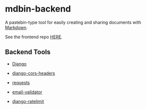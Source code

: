 # mdbin-backend

A pastebin-type tool for easily creating and sharing 
documents with [Markdown](https://www.markdownguide.org/).

See the frontend repo [HERE](https://github.com/TrifectaIII/mdbin-frontend).

## Backend Tools

- [Django](https://www.djangoproject.com/)

- [django-cors-headers](https://github.com/adamchainz/django-cors-headers)

- [requests](https://docs.python-requests.org/)

- [email-validator](https://github.com/JoshData/python-email-validator)

- [django-ratelimit](https://django-ratelimit.readthedocs.io/)
